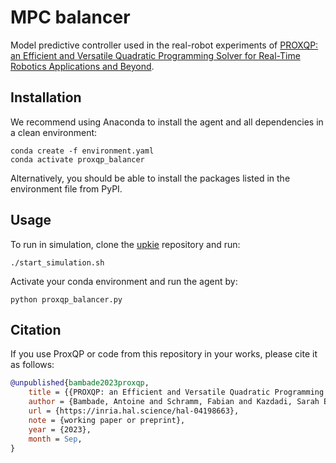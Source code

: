 # MPC balancer

Model predictive controller used in the real-robot experiments of [PROXQP: an Efficient and Versatile Quadratic Programming Solver for Real-Time Robotics Applications and Beyond](https://inria.hal.science/hal-04198663v2).

## Installation

We recommend using Anaconda to install the agent and all dependencies in a clean environment:

```console
conda create -f environment.yaml
conda activate proxqp_balancer
```

Alternatively, you should be able to install the packages listed in the environment file from PyPI.

## Usage

To run in simulation, clone the [upkie](https://github.com/upkie/upkie) repository and run:

```console
./start_simulation.sh
```

Activate your conda environment and run the agent by:

```console
python proxqp_balancer.py
```

## Citation

If you use ProxQP or code from this repository in your works, please cite it as follows:

```bibtex
@unpublished{bambade2023proxqp,
    title = {{PROXQP: an Efficient and Versatile Quadratic Programming Solver for Real-Time Robotics Applications and Beyond}},
    author = {Bambade, Antoine and Schramm, Fabian and Kazdadi, Sarah El and Caron, St{\'e}phane and Taylor, Adrien and Carpentier, Justin},
    url = {https://inria.hal.science/hal-04198663},
    note = {working paper or preprint},
    year = {2023},
    month = Sep,
}
```
